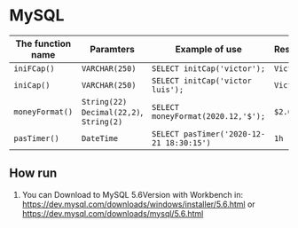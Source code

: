 # MySQL



| The function name   |                 Paramters                    |               Example of use              |      Result\Return      |
|---------------------|----------------------------------------------|-------------------------------------------|-------------------------|
|      `iniFCap()`    |           	`VARCHAR(250)`                   |    `SELECT initCap('victor');`            |      `Victor`           |
|      `iniCap()`     |             `VARCHAR(250)`                   |    `SELECT initCap('victor luis');`       |      `Victor Luis`      |
|  `moneyFormat()`    | `String(22)` `Decimal(22,2)`, `String(2)`    |    `SELECT moneyFormat(2020.12,'$');`     |      `$2.020,12`        |
|     `pasTimer()`    |                 `DateTime`                   |  `SELECT pasTimer('2020-12-21 18:30:15')` |      `1h`               |



## How run
1. You can Download to MySQL 5.6Version with Workbench in:
https://dev.mysql.com/downloads/windows/installer/5.6.html
or
https://dev.mysql.com/downloads/mysql/5.6.html